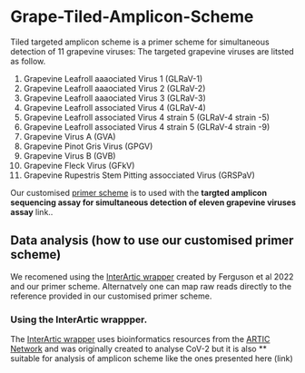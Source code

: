 # Grape-Tiled-Amplicon-Scheme
Tiled targeted amplicon scheme is a primer scheme for simultaneous detection of 11 grapevine viruses:
The targeted grapevine viruses are litsted as follow.
1. Grapevine Leafroll aaaociated Virus 1 (GLRaV-1)
2. Grapevine Leafroll aaaociated Virus 2 (GLRaV-2)
3. Grapevine Leafroll aaaociated Virus 3 (GLRaV-3)
4. Grapevine Leafroll associated Virus 4 (GLRaV-4)
5. Grapevine Leafroll associated Virus 4 strain 5 (GLRaV-4 strain -5)
6. Grapevine Leafroll associated Virus 4 strain 5 (GLRaV-4 strain -9)
7. Grapevine Virus A (GVA)
8. Grapevine Pinot Gris Virus (GPGV)
9. Grapevine Virus B (GVB)
10. Grapevine Fleck Virus (GFkV)
11. Grapevine Rupestris Stem Pitting assocciated Virus (GRSPaV)

Our customised [primer scheme](https://github.com/Kinene1/Grape-Tile-Amplicon-Scheme/tree/main/primer-scheme/Grape/Tile/V2) is to used with the **targted amplicon sequencing assay for simultaneous detection of eleven grapevine viruses assay** link..

## Data analysis (how to use our customised primer scheme) 
We recomened using the [InterArtic wrapper](https://github.com/Psy-Fer/interARTIC) created by Ferguson et al 2022 and our primer scheme. Alternatvely one can map raw reads directly to the reference provided in our customised primer scheme. 

### Using the InterArtic wrappper. 
The [InterArtic wrapper](https://github.com/Psy-Fer/interARTIC) uses bioinformatics resources from the [ARTIC Network](https://github.com/artic-network/artic-ncov2019) and was originally created to analyse CoV-2 but it is also ** suitable for analysis of amplicon scheme like the ones presented here (link)

